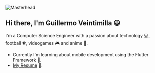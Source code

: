 ![Masterhead](https://github.com/GuilleVe09/GuilleVe09/blob/main/Enjoy%20the%20process!!.png)

## Hi there, I'm Guillermo Veintimilla :smiley:
I'm a Computer Science Engineer with a passion about technology :computer:, football :soccer:, videogames :video_game: and anime :art:.

- Currently I'm learning about mobile development using the Flutter Framework :iphone:.
- [My Resume](https://github.com/GuilleVe09/GuilleVe09/blob/main/CV-Guillermo%20Veintimilla%202024%20-%20English.pdf) :page_with_curl:.

